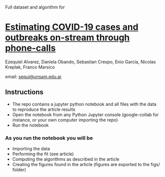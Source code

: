 Full dataset and algorithm for<br>

# <a href="doi.org/10.1101/2020.10.09.20210351"> Estimating COVID-19 cases and outbreaks on-stream through phone-calls </a>

Ezequiel Alvarez, Daniela Obando, Sebastian Crespo, Enio Garcia, Nicolas Kreplak, Franco Marsico

email: sequi@unsam.edu.ar

## Instructions

- The repo contains a jupyter python notebook and all files with the data to reproduce the article results
- Open the notebook from any Python Jupyter console (google-collab for instance, or your own computer importing the repo)
- Run the notebook 

### As you run the notebook you will be

- Importing the data
- Performing the fit (see article)
- Computing the algorithms as described in the article
- Creating the figures found in the article (figures are exported to the figs/ folder)

 


